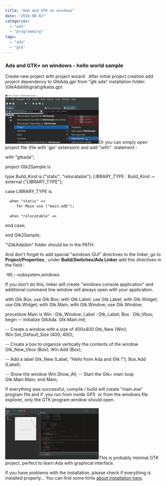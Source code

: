 ```yaml
---
title: "Ada and GTK on windows"
date: "2016-08-02"
categories: 
  - "ada"
  - "programming"
tags: 
  - "ada"
  - "gtk"
---
```


### Ada and GTK+ on windows - hello world sample

Create new project with project wizard.  After initial project creation add project dependency to GtkAda.gpr from "gtk ada" installation folder: \\GtkAda\\lib\\gnat\\gtkada.gpr.

[![2016-08-02 22_11_26-GPS - Project - Gtk2Sample project](images/2016-08-02-22_11_26-GPS-Project-Gtk2Sample-project-300x160.png)](http://bisaga.com/blog/wp-content/uploads/2016/08/2016-08-02-22_11_26-GPS-Project-Gtk2Sample-project.png)Or you can simply open project file (file with 'gpr' extension) and add "with"  statement :

with "gtkada";

project Gtk2Sample is

   type Build\_Kind is
      ("static", "relocatable");
   LIBRARY\_TYPE : Build\_Kind := external ("LIBRARY\_TYPE");

   case LIBRARY\_TYPE is

      when "static" =>
         for Main use ("main.adb");

      when "relocatable" =>

   end case;

end Gtk2Sample;

"\\GtkAda\\bin" folder should be in the PATH.

And don't forget to add special "windows GUI" directives to the linker, go to **Project/Properties** , under **Build/Switches/Ada Linker** add this directives in the field :

\-Wl,--subsystem,windows

If you don't do this, linker will create "windows console application" and additional command line window will always open with your application.

with Gtk.Box;         use Gtk.Box;
with Gtk.Label;       use Gtk.Label;
with Gtk.Widget;      use Gtk.Widget;
with Gtk.Main;
with Gtk.Window;      use Gtk.Window;

procedure Main is
   Win   	: Gtk\_Window;
   Label 	: Gtk\_Label;
   Box   	: Gtk\_Vbox;
begin
   -- Initialize GtkAda.
   Gtk.Main.Init;

   -- Create a window with a size of 400x400
   Gtk\_New (Win);
   Win.Set\_Default\_Size (400, 400);

   -- Create a box to organize vertically the contents of the window
   Gtk\_New\_Vbox (Box);
   Win.Add (Box);

   -- Add a label
   Gtk\_New (Label, "Hello from Ada and Gtk !");
   Box.Add (Label);

   -- Show the window
   Win.Show\_All;
   -- Start the Gtk+ main loop
   Gtk.Main.Main;
end Main;

If everything was successful, compile / build will create "main.exe"  program file and if  you run from inside GPS  or from the windows file explorer, only the GTK program window should open.

[![2016-08-02 22_42_28-GPS - Run_ main - Gtk2Sample project](images/2016-08-02-22_42_28-GPS-Run_-main-Gtk2Sample-project-300x169.png)](http://bisaga.com/blog/wp-content/uploads/2016/08/2016-08-02-22_42_28-GPS-Run_-main-Gtk2Sample-project.png)This is probably minimal GTK project, perfect to learn Ada with graphical interface.

If you have problems with the installation, please check if everything is installed properly... You can find some hints [about installation here](https://stackoverflow.com/questions/38424775/how-to-prepare-cygwin-environment-on-windows-10-for-compilation-of-ada-gnatcoll/38468529#38468529).
